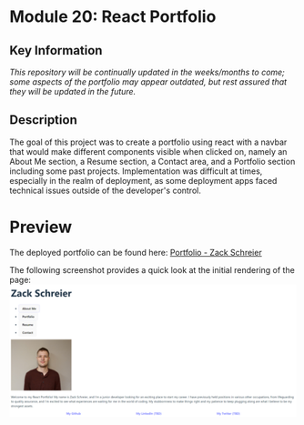 # **Module 20:** React Portfolio

## Key Information

*This repository will be continually updated in the weeks/months to come; some aspects of the portfolio may appear outdated, but rest assured that they will be updated in the future.*

## Description

The goal of this project was to create a portfolio using react with a navbar that would make different components visible when clicked on, namely an About Me section, a Resume section, a Contact area, and a Portfolio section including some past projects. Implementation was difficult at times, especially in the realm of deployment, as some deployment apps faced technical issues outside of the developer's control.

# Preview

The deployed portfolio can be found here: [Portfolio - Zack Schreier](https://google.com)

The following screenshot provides a quick look at the initial rendering of the page: ![An image of the portfolio upon first loading up the page](./src/assets/site-example.PNG)
